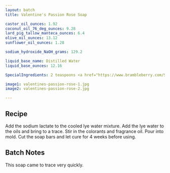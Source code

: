 ```yaml
---
layout: batch
title: Valentine's Passion Rose Soap

castor_oil_ounces: 1.92
coconut_oil_76_deg_ounces: 9.28
lard_pig_tallow_manteca_ounces: 6.4
olive_oil_ounces: 13.12
sunflower_oil_ounces: 1.28

sodium_hydroxide_NaOH_grams: 129.2

liquid_base_name: Distilled Water
liquid_base_ounces: 12.16

SpecialIngredients: 2 teaspoons <a href="https://www.brambleberry.com/Sodium-Lactate-P5127.aspx">sodium lactate</a>, 1 teaspoon <a href="https://www.brambleberry.com/burgundy-pigment-p4051.aspx">burgundy pigment</a>, 1 teaspoon <a href="https://www.brambleberry.com/Electric-Bubble-Gum-Colorant-P4966.aspx">electric bubble gum colorant</a>, 1.6 oz. <a href="https://www.brambleberry.com/passionfruit-rose-fragrance-and-flavor-oil-p3336.aspx">passionfruit rose fragrance oil</a>.

image1: valentines-passion-rose-1.jpg
image2: valentines-passion-rose-2.jpg

---
```


## Recipe
Add the sodium lactate to the cooled lye water mixture.  Add the lye water to the oils and bring to a trace. Stir in the colorants and fragrance oil. Pour into mold. Cut the soap bars and let cure for 4 weeks before using.

## Batch Notes
This soap came to trace very quickly.